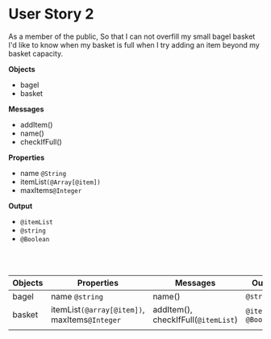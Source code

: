 # User Story 2

As a member of the public,
So that I can not overfill my small bagel basket
I'd like to know when my basket is full when I try adding an item beyond my basket capacity.

**Objects**
- bagel
- basket
  
  

**Messages**

- addItem()
- name()
- checkIfFull()
 
**Properties**

- name `@String`
- itemList`(@Array[@item])`
- maxItems`@Integer`
  
**Output**

- `@itemList`
- `@string`
- `@Boolean`
  
<br><br>

| Objects | Properties                                    | Messages                            | Output                  |
| ------- | --------------------------------------------- | ----------------------------------- | ----------------------- |
| bagel   | name `@string`                                | name()                              | `@string`               |
| basket  | itemList`(@array[@item])`, maxItems`@Integer` | addItem(), checkIfFull(`@itemList`) | `@itemList`, `@Boolean` |
|         |                                               |